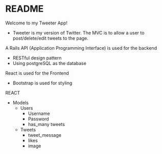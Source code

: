 # README
Welcome to my Tweeter App!
- Tweeter is my version of Twitter. The MVC is to allow a user to post/delete/edit tweets to the page.

A Rails API (Application Programming Interface) is used for the backend
  - RESTful design pattern
  - Using postgreSQL as the database

React is used for the Frontend
  - Bootstrap is used for styling

REACT
- Models
  - Users
    - Username
    - Password
    - has_many tweets
  - Tweets
    - tweet_message
    - likes
    - image